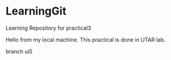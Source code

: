 # LearningGit
Learning Repository for practical3


Hello from my local machine. This practical is done in UTAR lab. 

branch ui5